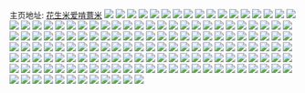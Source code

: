 主页地址: [花生米爱啃薏米](https://weibo.com/u/3241186863) 
![](https://wx4.sinaimg.cn/mw2000/c130962fgy1h99eplz7pjj22c0340hdu.jpg) 
![](https://wx4.sinaimg.cn/mw2000/c130962fgy1h99ep9davlj22c0340b2a.jpg) 
![](https://wx4.sinaimg.cn/mw2000/c130962fgy1h99epjub3sj22c03401ky.jpg) 
![](https://wx4.sinaimg.cn/mw2000/c130962fgy1h99ep4enejj20wr0we100.jpg) 
![](https://wx4.sinaimg.cn/mw2000/c130962fgy1h99epoi1kmj22c03401ky.jpg) 
![](https://wx4.sinaimg.cn/mw2000/c130962fgy1h99epsmnnej22c03401kz.jpg) 
![](https://wx4.sinaimg.cn/mw2000/c130962fgy1h976y12t6pj22c03407wk.jpg) 
![](https://wx4.sinaimg.cn/mw2000/c130962fgy1h976y2n8g5j22c0340kjn.jpg) 
![](https://wx4.sinaimg.cn/mw2000/c130962fgy1h976y4xhksj22c0340kjn.jpg) 
![](https://wx4.sinaimg.cn/mw2000/c130962fgy1h976y6kp48j22512uxx6q.jpg) 
![](https://wx4.sinaimg.cn/mw2000/c130962fgy1h976yar38aj22c03404qr.jpg) 
![](https://wx4.sinaimg.cn/mw2000/c130962fgy1h976ydoretj21sc2dsqv6.jpg) 
![](https://wx4.sinaimg.cn/mw2000/c130962fgy1h905futlovj21cs1sqnpd.jpg) 
![](https://wx4.sinaimg.cn/mw2000/c130962fgy1h905g2vcz0j22c03401kz.jpg) 
![](https://wx4.sinaimg.cn/mw2000/c130962fgy1h905fwin7rj22c0340kjn.jpg) 
![](https://wx4.sinaimg.cn/mw2000/c130962fgy1h905g9tbr5j22eo37kqv7.jpg) 
![](https://wx4.sinaimg.cn/mw2000/c130962fgy1h905gaqkyij22w92awhdt.jpg) 
![](https://wx4.sinaimg.cn/mw2000/c130962fgy1h905gbgum6j22uh1xukjl.jpg) 
![](https://wx4.sinaimg.cn/mw2000/c130962fgy1h905fyr1irj22c0340x6q.jpg) 
![](https://wx4.sinaimg.cn/mw2000/c130962fgy1h905gzw5i2j22c02ykb2a.jpg) 
![](https://wx4.sinaimg.cn/mw2000/c130962fgy1h905g0v630j22c030l1kz.jpg) 
![](https://wx4.sinaimg.cn/mw2000/c130962fgy1h8pwrwilzbj20u013zaik.jpg) 
![](https://wx4.sinaimg.cn/mw2000/c130962fgy1h8pwrwz41oj20u013z46j.jpg) 
![](https://wx4.sinaimg.cn/mw2000/c130962fgy1h8pwrxjr2xj20u013zgsc.jpg) 
![](https://wx4.sinaimg.cn/mw2000/c130962fgy1h8pwry2v38j20u013z47k.jpg) 
![](https://wx4.sinaimg.cn/mw2000/c130962fgy1h8pwrw0m5rj20u010j464.jpg) 
![](https://wx4.sinaimg.cn/mw2000/c130962fgy1h8pws4aq78j20u013ztio.jpg) 
![](https://wx4.sinaimg.cn/mw2000/c130962fgy1h8jw1h4bgyj21900u0jtr.jpg) 
![](https://wx4.sinaimg.cn/mw2000/c130962fgy1h8jw1jipolj20u0140qa5.jpg) 
![](https://wx4.sinaimg.cn/mw2000/c130962fgy1h8jw1fdqisj21900u0476.jpg) 
![](https://wx4.sinaimg.cn/mw2000/c130962fgy1h8jw1frslfj20u0190wkk.jpg) 
![](https://wx4.sinaimg.cn/mw2000/c130962fgy1h8jw1g81fqj20u019112x.jpg) 
![](https://wx4.sinaimg.cn/mw2000/c130962fgy1h8jw1gp8jsj20u0190120.jpg) 
![](https://wx4.sinaimg.cn/mw2000/c130962fgy1h8jw1j31shj20u0140jz6.jpg) 
![](https://wx4.sinaimg.cn/mw2000/c130962fgy1h8jw1iaq3ij20u0190wl7.jpg) 
![](https://wx4.sinaimg.cn/mw2000/c130962fgy1h8jw1himutj20u0191gor.jpg) 
![](https://wx4.sinaimg.cn/mw2000/c130962fgy1h8jw1hywhmj21910u076j.jpg) 
![](https://wx4.sinaimg.cn/mw2000/c130962fgy1h8jw1inyuij20u0190jx2.jpg) 
![](https://wx4.sinaimg.cn/mw2000/c130962fgy1h8jw1eu8spj20u0190aie.jpg) 
![](https://wx4.sinaimg.cn/mw2000/c130962fgy1h8jw1k2592j20u00ouwi8.jpg) 
![](https://wx4.sinaimg.cn/mw2000/c130962fgy1h8au1uj78aj22c0340qv6.jpg) 
![](https://wx4.sinaimg.cn/mw2000/c130962fgy1h8au1wk64cj22c0340npd.jpg) 
![](https://wx4.sinaimg.cn/mw2000/c130962fgy1h8au1yk5x5j22c0340b2a.jpg) 
![](https://wx4.sinaimg.cn/mw2000/c130962fgy1h8au1rg66aj22c03407wj.jpg) 
![](https://wx4.sinaimg.cn/mw2000/c130962fgy1h7fkhq7z7tj22c0340npe.jpg) 
![](https://wx4.sinaimg.cn/mw2000/c130962fgy1h7fkhnstdoj22c0340e82.jpg) 
![](https://wx4.sinaimg.cn/mw2000/c130962fgy1h7fkhs1of2j22c0340hdu.jpg) 
![](https://wx4.sinaimg.cn/mw2000/c130962fgy1h7fkhu5e6lj22c0340qv6.jpg) 
![](https://wx4.sinaimg.cn/mw2000/c130962fgy1h7fkhwmbhrj22c0340e83.jpg) 
![](https://wx4.sinaimg.cn/mw2000/c130962fgy1h7fkhyiap9j22c0340e82.jpg) 
![](https://wx4.sinaimg.cn/mw2000/c130962fgy1h76fmhszs2j21wk2mnu0x.jpg) 
![](https://wx4.sinaimg.cn/mw2000/c130962fgy1h76fmlmw2nj23402c0npe.jpg) 
![](https://wx4.sinaimg.cn/mw2000/c130962fgy1h76fmk9g7kj21qw2d0e81.jpg) 
![](https://wx4.sinaimg.cn/mw2000/c130962fgy1h76fmpk7qgj22c03401kz.jpg) 
![](https://wx4.sinaimg.cn/mw2000/c130962fgy1h76fmf4qvhj22c03407wi.jpg) 
![](https://wx4.sinaimg.cn/mw2000/c130962fgy1h76fmn48zsj22c0340qv5.jpg) 
![](https://wx4.sinaimg.cn/mw2000/c130962fgy1h6un7q75hvj22c0340kjm.jpg) 
![](https://wx4.sinaimg.cn/mw2000/c130962fgy1h6un7v9s4hj22c0340qv5.jpg) 
![](https://wx4.sinaimg.cn/mw2000/c130962fgy1h6un7t7aw3j22c0340b2b.jpg) 
![](https://wx4.sinaimg.cn/mw2000/c130962fgy1h6un7npw24j20uq12vngn.jpg) 
![](https://wx4.sinaimg.cn/mw2000/c130962fgy1h6un8ce8vyj22c03401l1.jpg) 
![](https://wx4.sinaimg.cn/mw2000/c130962fgy1h6un7z123sj20xr1dt1kx.jpg) 
![](https://wx4.sinaimg.cn/mw2000/c130962fgy1h6nttfld3yj20u02g8e1c.jpg) 
![](https://wx4.sinaimg.cn/mw2000/c130962fgy1h6nttlpeqej20u0140add.jpg) 
![](https://wx4.sinaimg.cn/mw2000/c130962fgy1h6nttgmravj20u0280qk2.jpg) 
![](https://wx4.sinaimg.cn/mw2000/c130962fgy1h6ntthol4ej20u027awms.jpg) 
![](https://wx4.sinaimg.cn/mw2000/c130962fgy1h6nttjq5dbj20u0140jz0.jpg) 
![](https://wx4.sinaimg.cn/mw2000/c130962fgy1h6ntte14icj20u0280gzp.jpg) 
![](https://wx4.sinaimg.cn/mw2000/c130962fgy1h6nttn6i6ej20u018w4ay.jpg) 
![](https://wx4.sinaimg.cn/mw2000/c130962fgy1h6nttm567sj20u0140guz.jpg) 
![](https://wx4.sinaimg.cn/mw2000/c130962fgy1h6ntti77v9j20u0140jw3.jpg) 
![](https://wx4.sinaimg.cn/mw2000/c130962fgy1h6nttmm9ubj20u0140486.jpg) 
![](https://wx4.sinaimg.cn/mw2000/c130962fgy1h6nttl9fywj20u0140gmq.jpg) 
![](https://wx4.sinaimg.cn/mw2000/c130962fgy1h6ntv89phzj21400u0jx2.jpg) 
![](https://wx4.sinaimg.cn/mw2000/c130962fgy1h6ntv7m9d0j20u0140ted.jpg) 
![](https://wx4.sinaimg.cn/mw2000/c130962fgy1h6ntvaahoxj20u0140qd5.jpg) 
![](https://wx4.sinaimg.cn/mw2000/c130962fgy1h6nttk7yfrj20u0140wof.jpg) 
![](https://wx4.sinaimg.cn/mw2000/c130962fgy1h6nttj8w2qj21400u07ab.jpg) 
![](https://wx4.sinaimg.cn/mw2000/c130962fgy1h69wmv00rqj22c03404qs.jpg) 
![](https://wx4.sinaimg.cn/mw2000/c130962fgy1h69wmlr58hj21h6241wm1.jpg) 
![](https://wx4.sinaimg.cn/mw2000/c130962fgy1h69wmwk448j22c0340b2a.jpg) 
![](https://wx4.sinaimg.cn/mw2000/c130962fgy1h69wmq92hcj21xo2kxdrb.jpg) 
![](https://wx4.sinaimg.cn/mw2000/c130962fgy1h69wmh6f1bj21i01tg46w.jpg) 
![](https://wx4.sinaimg.cn/mw2000/c130962fgy1h69wmyurugj22c03407wi.jpg) 
![](https://wx4.sinaimg.cn/mw2000/c130962fgy1h67k30v4rij22c0340u0y.jpg) 
![](https://wx4.sinaimg.cn/mw2000/c130962fgy1h67k32hc0yj22c0340u0y.jpg) 
![](https://wx4.sinaimg.cn/mw2000/c130962fgy1h67k34pwlcj22c0340b2a.jpg) 
![](https://wx4.sinaimg.cn/mw2000/c130962fgy1h67k39x2s4j22c0340e82.jpg) 
![](https://wx4.sinaimg.cn/mw2000/c130962fgy1h66jf9q895j21sc2dsqv6.jpg) 
![](https://wx4.sinaimg.cn/mw2000/c130962fgy1h66jfdfebwj22c0340hdw.jpg) 
![](https://wx4.sinaimg.cn/mw2000/c130962fgy1h62zbudct2j21iv20q1kx.jpg) 
![](https://wx4.sinaimg.cn/mw2000/c130962fgy1h62zbsu6wqj22c0340e82.jpg) 
![](https://wx4.sinaimg.cn/mw2000/c130962fgy1h62zbv7dcxj21461g91ct.jpg) 
![](https://wx4.sinaimg.cn/mw2000/c130962fgy1h62zc2muykj22c0340kjn.jpg) 
![](https://wx4.sinaimg.cn/mw2000/c130962fgy1h62zc65fbpj22c0340hdv.jpg) 
![](https://wx4.sinaimg.cn/mw2000/c130962fgy1h62zc7amv7j22752pxnpe.jpg) 
![](https://wx4.sinaimg.cn/mw2000/c130962fgy1h62zc8e0qfj22c03401ky.jpg) 
![](https://wx4.sinaimg.cn/mw2000/c130962fgy1h62zcc2wrcj22c0340qqd.jpg) 
![](https://wx4.sinaimg.cn/mw2000/c130962fgy1h62zcdj68sj22c03401ky.jpg) 
![](https://wx4.sinaimg.cn/mw2000/c130962fgy1h5mvv85cy0j20u014hk00.jpg) 
![](https://wx4.sinaimg.cn/mw2000/c130962fgy1h5mvv8kwcoj20u014043o.jpg) 
![](https://wx4.sinaimg.cn/mw2000/c130962fgy1h5mvv93icnj20u014079p.jpg) 
![](https://wx4.sinaimg.cn/mw2000/c130962fgy1h5lknl4lx4j20u0140aho.jpg) 
![](https://wx4.sinaimg.cn/mw2000/c130962fgy1h5lknjc596j20u0140jul.jpg) 
![](https://wx4.sinaimg.cn/mw2000/c130962fgy1h5lknlvz8oj20u0140aia.jpg) 
![](https://wx4.sinaimg.cn/mw2000/c130962fgy1h5lknml15cj20u016yaie.jpg) 
![](https://wx4.sinaimg.cn/mw2000/c130962fgy1h5lknkawl7j20u00yudnl.jpg) 
![](https://wx4.sinaimg.cn/mw2000/c130962fgy1h5lknievwyj20u0140n3f.jpg) 
![](https://wx4.sinaimg.cn/mw2000/c130962fgy1h5em964ebxj21iz2107wh.jpg) 
![](https://wx4.sinaimg.cn/mw2000/c130962fgy1h5em998ddjj22c0340x6q.jpg) 
![](https://wx4.sinaimg.cn/mw2000/c130962fgy1h5em9bf5dij22c03404qs.jpg) 
![](https://wx4.sinaimg.cn/mw2000/c130962fgy1h5em9kjvfij20tu13un5z.jpg) 
![](https://wx4.sinaimg.cn/mw2000/c130962fgy1h5em90qwyuj22c03401kz.jpg) 
![](https://wx4.sinaimg.cn/mw2000/c130962fgy1h5emak78jjj22c0340qv6.jpg) 
![](https://wx4.sinaimg.cn/mw2000/c130962fgy1h5b50a92qcj22c0340qv6.jpg) 
![](https://wx4.sinaimg.cn/mw2000/c130962fgy1h5b50fa2bpj22c03407wi.jpg) 
![](https://wx4.sinaimg.cn/mw2000/c130962fgy1h5b50m98xrj22au340hdv.jpg) 
![](https://wx4.sinaimg.cn/mw2000/c130962fgy1h5b50cxjwfj229c2c07wi.jpg) 
![](https://wx4.sinaimg.cn/mw2000/c130962fgy1h5b504nqxlj22c03401l1.jpg) 
![](https://wx4.sinaimg.cn/mw2000/c130962fgy1h5b501km9nj22c02c0e81.jpg) 
![](https://wx4.sinaimg.cn/mw2000/c130962fgy1h5b50e5ef7j22c02c0kjl.jpg) 
![](https://wx4.sinaimg.cn/mw2000/c130962fgy1h5b50ir0u0j22c0340qv7.jpg) 
![](https://wx4.sinaimg.cn/mw2000/c130962fgy1h5b508wb0bj22c0340npg.jpg) 
![](https://wx4.sinaimg.cn/mw2000/c130962fgy1h5b506cywzj22c03404qq.jpg) 
![](https://wx4.sinaimg.cn/mw2000/c130962fgy1h5b50o8zohj21fk29kb29.jpg) 
![](https://wx4.sinaimg.cn/mw2000/c130962fgy1h567ofpc2vj20uk5gthdu.jpg) 
![](https://wx4.sinaimg.cn/mw2000/c130962fgy1h567obpbkoj20xc52z4qq.jpg) 
![](https://wx4.sinaimg.cn/mw2000/c130962fgy1h55ktgtnhrj22c0340hdu.jpg) 
![](https://wx4.sinaimg.cn/mw2000/c130962fgy1h55ktivagkj22c0340b2a.jpg) 
![](https://wx4.sinaimg.cn/mw2000/c130962fgy1h55ktl2ol0j22c0340npe.jpg) 
![](https://wx4.sinaimg.cn/mw2000/c130962fgy1h55ktqibtcj22c03407wj.jpg) 
![](https://wx4.sinaimg.cn/mw2000/c130962fgy1h55ktd59o1j22c0340npe.jpg) 
![](https://wx4.sinaimg.cn/mw2000/c130962fgy1h55ktviielj22c0340b2a.jpg) 
![](https://wx4.sinaimg.cn/mw2000/c130962fgy1h4yiqm25amj21s42q0u0y.jpg) 
![](https://wx4.sinaimg.cn/mw2000/c130962fgy1h4yiqq9r3ej22c0340hdu.jpg) 
![](https://wx4.sinaimg.cn/mw2000/c130962fgy1h4yiquuf0ej23402c0hdv.jpg) 
![](https://wx4.sinaimg.cn/mw2000/c130962fgy1h4qgk7peiuj20si1bj0zz.jpg) 
![](https://wx4.sinaimg.cn/mw2000/c130962fgy1h4qgk6t6urj20u0140ahm.jpg) 
![](https://wx4.sinaimg.cn/mw2000/c130962fgy1h4qgk9s8ykj20u0140dn3.jpg) 
![](https://wx4.sinaimg.cn/mw2000/c130962fgy1h4qgkaasw1j20u0140dm4.jpg) 
![](https://wx4.sinaimg.cn/mw2000/c130962fgy1h4qgk8hl6dj20u016tn63.jpg) 
![](https://wx4.sinaimg.cn/mw2000/c130962fgy1h4qgk97lccj20u0140wll.jpg) 
![](https://wx4.sinaimg.cn/mw2000/c130962fgy1h4qgkdsp9uj20u0170wne.jpg) 
![](https://wx4.sinaimg.cn/mw2000/c130962fgy1h4qgkefw8xj20u015bjx9.jpg) 
![](https://wx4.sinaimg.cn/mw2000/c130962fgy1h4qgkcpx6bj20u015pwkq.jpg) 
![](https://wx4.sinaimg.cn/mw2000/c130962fgy1h4qgkbqmyfj20u012e45d.jpg) 
![](https://wx4.sinaimg.cn/mw2000/c130962fgy1h4qgkc9zxrj20u0140wn4.jpg) 
![](https://wx4.sinaimg.cn/mw2000/c130962fgy1h4qgkat4ucj20u0140n5b.jpg) 
![](https://wx4.sinaimg.cn/mw2000/c130962fgy1h4iei65xi0j20u014046i.jpg) 
![](https://wx4.sinaimg.cn/mw2000/c130962fgy1h4iei72znej20u0140dnm.jpg) 
![](https://wx4.sinaimg.cn/mw2000/c130962fgy1h4iei4wpebj20u0140tfb.jpg) 
![](https://wx4.sinaimg.cn/mw2000/c130962fgy1h4iei84wh5j21400u0aes.jpg) 
![](https://wx4.sinaimg.cn/mw2000/c130962fgy1h4iei8uuizj21400u0n2d.jpg) 
![](https://wx4.sinaimg.cn/mw2000/c130962fgy1h4iei9lcwxj20u01407aq.jpg) 
